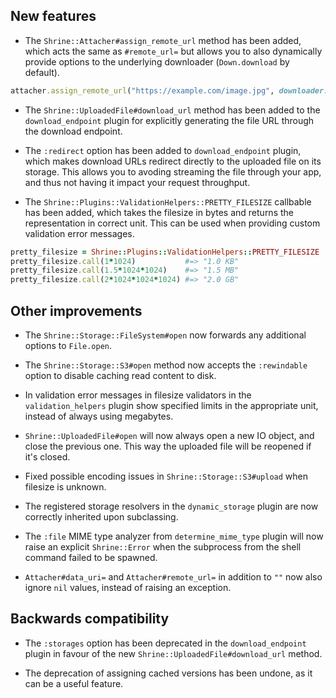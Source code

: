 ## New features

* The `Shrine::Attacher#assign_remote_url` method has been added, which acts the
  same as `#remote_url=` but allows you to also dynamically provide options to
  the underlying downloader (`Down.download` by default).

```rb
attacher.assign_remote_url("https://example.com/image.jpg", downloader: { 'Cookie' => 'abc123' })
```

* The `Shrine::UploadedFile#download_url` method has been added to the
  `download_endpoint` plugin for explicitly generating the file URL through
  the download endpoint.

* The `:redirect` option has been added to `download_endpoint` plugin, which
  makes download URLs redirect directly to the uploaded file on its storage.
  This allows you to avoding streaming the file through your app, and thus not
  having it impact your request throughput.

* The `Shrine::Plugins::ValidationHelpers::PRETTY_FILESIZE` callbable has been
  added, which takes the filesize in bytes and returns the representation in
  correct unit. This can be used when providing custom validation error messages.

```rb
pretty_filesize = Shrine::Plugins::ValidationHelpers::PRETTY_FILESIZE
pretty_filesize.call(1*1024)           #=> "1.0 KB"
pretty_filesize.call(1.5*1024*1024)    #=> "1.5 MB"
pretty_filesize.call(2*1024*1024*1024) #=> "2.0 GB"
```

## Other improvements

* The `Shrine::Storage::FileSystem#open` now forwards any additional options to
  `File.open`.

* The `Shrine::Storage::S3#open` method now accepts the `:rewindable` option to
  disable caching read content to disk.

* In validation error messages in filesize validators in the
  `validation_helpers` plugin show specified limits in the appropriate unit,
  instead of always using megabytes.

* `Shrine::UploadedFile#open` will now always open a new IO object, and close
  the previous one. This way the uploaded file will be reopened if it's closed.

* Fixed possible encoding issues in `Shrine::Storage::S3#upload` when filesize
  is unknown.

* The registered storage resolvers in the `dynamic_storage` plugin are now
  correctly inherited upon subclassing.

* The `:file` MIME type analyzer from `determine_mime_type` plugin will now
  raise an explicit `Shrine::Error` when the subprocess from the shell command
  failed to be spawned.

* `Attacher#data_uri=` and `Attacher#remote_url=` in addition to `""` now also
  ignore `nil` values, instead of raising an exception.

## Backwards compatibility

* The `:storages` option has been deprecated in the `download_endpoint` plugin
  in favour of the new `Shrine::UploadedFile#download_url` method.

* The deprecation of assigning cached versions has been undone, as it can be a
  useful feature.
